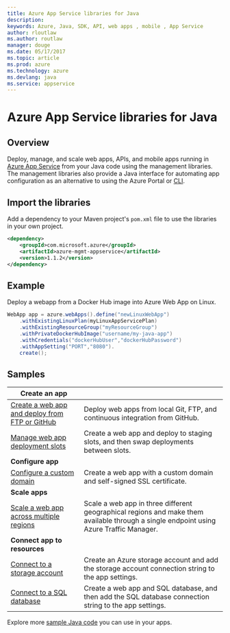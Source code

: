 ```yaml
---
title: Azure App Service libraries for Java
description: 
keywords: Azure, Java, SDK, API, web apps , mobile , App Service
author: rloutlaw
ms.author: routlaw
manager: douge
ms.date: 05/17/2017
ms.topic: article
ms.prod: azure
ms.technology: azure
ms.devlang: java
ms.service: appservice
---
```


# Azure App Service libraries for Java

## Overview

Deploy, manage, and scale web apps, APIs, and mobile apps running in [Azure App Service](https://docs.microsoft.com/azure/app-service) from your Java code using the management libraries. The management libraries also provide a Java interface for automating app configuration as an alternative to using the Azure Portal or [CLI](https://docs.microsoft.com/cli/azure/install-azure-cli).

## Import the libraries

Add a dependency to your Maven project's `pom.xml` file to use the libraries in your own project.

```XML
<dependency>
    <groupId>com.microsoft.azure</groupId>
    <artifactId>azure-mgmt-appservice</artifactId>
    <version>1.1.2</version>
</dependency>
```   

## Example

Deploy a webapp from a Docker Hub image into Azure Web App on Linux.

```java
WebApp app = azure.webApps().define("newLinuxWebApp")
    .withExistingLinuxPlan(myLinuxAppServicePlan)
    .withExistingResourceGroup("myResourceGroup")
    .withPrivateDockerHubImage("username/my-java-app")
    .withCredentials("dockerHubUser","dockerHubPassword")
    .withAppSetting("PORT","8080").
    create();
```

## Samples

| **Create an app** ||
|---|---|
| [Create a web app and deploy from FTP or GitHub][1] | Deploy web apps from local Git, FTP, and continuous integration from GitHub. |
| [Manage web app deployment slots][2] | Create a web app and deploy to staging slots, and then swap deployments between slots. |
| **Configure app** ||
| [Configure a custom domain][3] | Create a web app with a custom domain and self-signed SSL certificate. |
| **Scale apps** ||
| [Scale a web app across multiple regions][4] | Scale a web app in three different geographical regions and make them available through a single endpoint using Azure Traffic Manager. | 
| **Connect app to resources** ||
| [Connect to a storage account][5] | Create an Azure storage account and add the storage account connection string to the app settings. |
| [Connect to a SQL database][6] | Create a web app and SQL database, and then add the SQL database connection string to the app settings. |

[1]: ../docs-ref-conceptual/java-sdk-configure-webapp-sources.md
[2]: https://azure.microsoft.com/resources/samples/app-service-java-manage-staging-and-production-slots-for-web-apps/
[3]: https://azure.microsoft.com/resources/samples/app-service-java-manage-web-apps-with-custom-domains/
[4]: https://azure.microsoft.com/resources/samples/app-service-java-scale-web-apps-on-linux/
[5]: https://azure.microsoft.com/resources/samples/app-service-java-manage-storage-connections-for-web-apps/
[6]: https://azure.microsoft.com/resources/samples/app-service-java-manage-data-connections-for-web-apps/

Explore more [sample Java code](https://azure.microsoft.com/resources/samples/?platform=java) you can use in your apps.